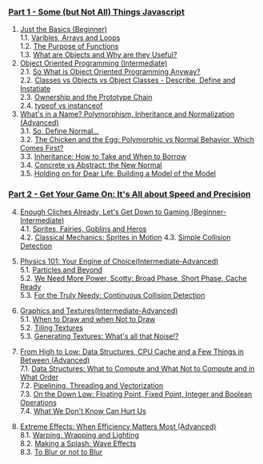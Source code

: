 ### [Part 1 - Some (but Not All) Things Javascript](#part-1)

1. [Just the Basics (Beginner)](#chapter-1)  
    1.1. [Varibles, Arrays and Loops](#chapter-1_1)  
    1.2. [The Purpose of Functions](#chapter-1_2)  
    1.3. [What are Objects and Why are they Useful?](#chapter-1_3)
2. [Object Oriented Programming (Intermediate)](#chapter-2)  
    2.1. [So What is Object Oriented Programming Anyway?](#chapter-2_1)  
    2.2. [Classes vs Objects vs Object Classes - Describe, Define and Instatiate](#chapter-2_2)  
    2.3. [Ownership and the Prototype Chain](#chapter-2_3)  
    2.4. [typeof vs instanceof](#chapter-2_4)
3. [What's in a Name? Polymorphism, Inheritance and Normalization (Advanced)](#chapter-3)  
    3.1. [So, Define Normal...](#chapter-3_1)  
    3.2. [The Chicken and the Egg: Polymorphic vs Normal Behavior, Which Comes First?](#chapter-3_2)  
    3.3. [Inheritance: How to Take and When to Borrow](#chapter-3_3)  
    3.4. [Concrete vs Abstract: the New Normal](#chapter-3_4)  
    3.5. [Holding on for Dear Life: Building a Model of the Model](#chapter-3_5)

### [Part 2 - Get Your Game On: It's All about Speed and Precision](#part-2)

4. [Enough Cliches Already, Let's Get Down to Gaming (Beginner-Intermediate)](#chapter-4)  
    4.1. [Sprites, Fairies, Goblins and Heros](#chapter-4_1)  
    4.2. [Classical Mechanics: Sprites in Motion](#chapter-4_2)
    4.3. [Simple Collision Detection](#chapter-4_3)  

5. [Physics 101: Your Engine of Choice(Intermediate-Advanced)](#chapter-5)  
    5.1. [Particles and Beyond](#chapter-5_1)  
    5.2. [We Need More Power, Scotty: Broad Phase, Short Phase, Cache Ready](#chapter-5_2)  
    5.3. [For the Truly Needy: Continuous Collision Detection](#chapter-5_3)

6. [Graphics and Textures(Intermediate-Advanced)](#chapter-6)  
    5.1. [When to Draw and when Not to Draw](#chapter-6_1)  
    5.2. [Tiling Textures](#chapter-6_2)  
    5.3. [Generating Textures: What's all that Noise!?](#chapter-6_3)

7. [From High to Low: Data Structures, CPU Cache and a Few Things in Between (Advanced)](#chapter-7)  
    7.1. [Data Structures: What to Compute and What Not to Compute and in What Order](#chapter-7_1)  
    7.2. [Pipelining, Threading and Vectorization](#chapter-7_2)  
    7.3. [On the Down Low: Floating Point, Fixed Point, Integer and Boolean Operations](#chapter-7_3)  
    7.4. [What We Don't Know Can Hurt Us](#chapter-7_4)
    
8. [Extreme Effects: When Efficiency Matters Most (Advanced)](#chapter-8)  
    8.1. [Warping, Wrapping and Lighting](#chapter-8_1)  
    8.2. [Making a Splash: Wave Effects](#chapter-8_2)  
    8.3. [To Blur or not to Blur](#chapter-8_3)